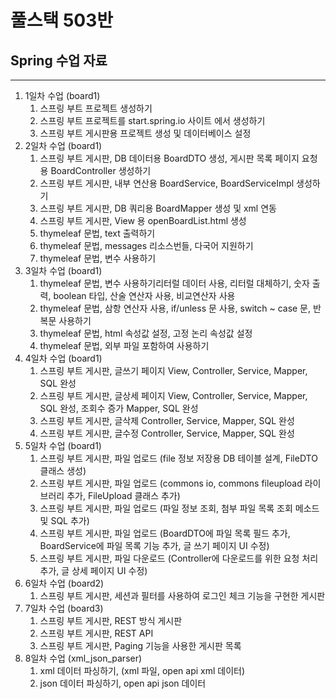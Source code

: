 # 풀스택 503반
## Spring 수업 자료

---

1. 1일차 수업 (board1)
	1. 스프링 부트 프로젝트 생성하기
	2. 스프링 부트 프로젝트를 start.spring.io 사이트 에서 생성하기
	3. 스프링 부트 게시판용 프로젝트 생성 및 데이터베이스 설정
2. 2일차 수업 (board1)
	1. 스프링 부트 게시판, DB 데이터용 BoardDTO 생성, 게시판 목록 페이지 요청용 BoardController 생성하기
	2. 스프링 부트 게시판, 내부 연산용 BoardService, BoardServiceImpl 생성하기
	3. 스프링 부트 게시판, DB 쿼리용 BoardMapper 생성 및 xml 연동
	4. 스프링 부트 게시판, View 용 openBoardList.html 생성
	5. thymeleaf 문법, text 출력하기
	6. thymeleaf 문법, messages 리소스번들, 다국어 지원하기
	7. thymeleaf 문법, 변수 사용하기
3. 3일차 수업 (board1)
	1. thymeleaf 문법, 변수 사용하기리터럴 데이터 사용, 리터럴 대체하기, 숫자 출력, boolean 타입, 산술 연산자 사용, 비교연산자 사용
	2. thymeleaf 문법, 삼항 연산자 사용, if/unless 문 사용, switch ~ case 문, 반복문 사용하기
	3. thymeleaf 문법, html 속성값 설정, 고정 논리 속성값 설정
	4. thymeleaf 문법, 외부 파일 포함하여 사용하기
4. 4일차 수업 (board1)
	1. 스프링 부트 게시판, 글쓰기 페이지 View, Controller, Service, Mapper, SQL 완성
	2. 스프링 부트 게시판, 글상세 페이지 View, Controller, Service, Mapper, SQL 완성, 조회수 증가 Mapper, SQL 완성
	3. 스프링 부트 게시판, 글삭제 Controller, Service, Mapper, SQL 완성
	4. 스프링 부트 게시판, 글수정 Controller, Service, Mapper, SQL 완성
5. 5일차 수업 (board1)
	1. 스프링 부트 게시판, 파일 업로드 (file 정보 저장용 DB 테이블 설계, FileDTO 클래스 생성)
	2. 스프링 부트 게시판, 파일 업로드 (commons io, commons fileupload 라이브러리 추가, FileUpload 클래스 추가)
	3. 스프링 부트 게시판, 파일 업로드 (파일 정보 조회, 첨부 파일 목록 조회 메소드 및 SQL 추가)
	4. 스프링 부트 게시판, 파일 업로드 (BoardDTO에 파일 목록 필드 추가, BoardService에 파일 목록 기능 추가, 글 쓰기 페이지 UI 수정)
	5. 스프링 부트 게시판, 파일 다운로드 (Controller에 다운로드를 위한 요청 처리 추가, 글 상세 페이지 UI 수정)
6. 6일차 수업 (board2)
	1. 스프링 부트 게시판, 세션과 필터를 사용하여 로그인 체크 기능을 구현한 게시판
7. 7일차 수업 (board3)
	1. 스프링 부트 게시판, REST 방식 게시판
	2. 스프링 부트 게시판, REST API
	3. 스프링 부트 게시판, Paging 기능을 사용한 게시판 목록
8. 8일차 수업 (xml_json_parser)
	1. xml 데이터 파싱하기, (xml 파일, open api xml 데이터)
	2. json 데이터 파싱하기, open api json 데이터
	
	